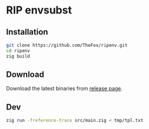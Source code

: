 # RIP envsubst

## Installation

```sh
git clone https://github.com/TheFox/ripenv.git
cd ripenv
zig build
```

## Download

Download the latest binaries from [release page](https://github.com/TheFox/ripenv/releases).

## Dev

```bash
zig run -freference-trace src/main.zig < tmp/tpl.txt
```
